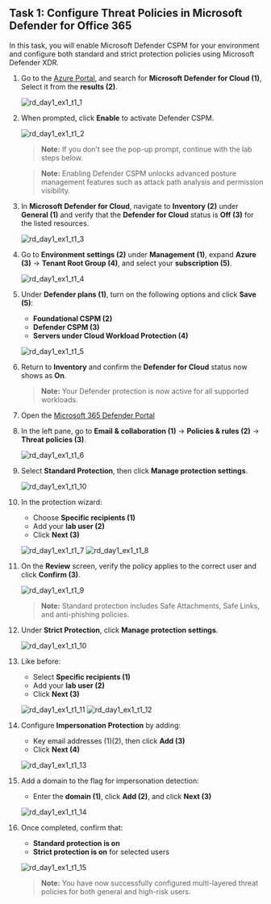## Task 1: Configure Threat Policies in Microsoft Defender for Office 365

In this task, you will enable Microsoft Defender CSPM for your environment and configure both standard and strict protection policies using Microsoft Defender XDR.

1. Go to the [Azure Portal](https://portal.azure.com), and search for **Microsoft Defender for Cloud (1)**, Select it from the **results (2)**.

   ![rd_day1_ex1_t1_1](./media/rd_day1_ex1_t1_1.png)

2. When prompted, click **Enable** to activate Defender CSPM.

   ![rd_day1_ex1_t1_2](./media/rd_day1_ex1_t1_2.png)

   > **Note:** If you don’t see the pop-up prompt, continue with the lab steps below.

   > **Note:** Enabling Defender CSPM unlocks advanced posture management features such as attack path analysis and permission visibility.

3. In **Microsoft Defender for Cloud**, navigate to **Inventory (2)** under **General (1)** and verify that the **Defender for Cloud** status is **Off (3)** for the listed resources.

   ![rd_day1_ex1_t1_3](./media/rd_day1_ex1_t1_3.png)

4. Go to **Environment settings (2)** under **Management (1)**, expand **Azure (3)** → **Tenant Root Group (4)**, and select your **subscription (5)**.

   ![rd_day1_ex1_t1_4](./media/rd_day1_ex1_t1_4.png)

5. Under **Defender plans (1)**, turn on the following options and click **Save (5)**:
   - **Foundational CSPM (2)**
   - **Defender CSPM (3)**
   - **Servers under Cloud Workload Protection (4)**

   ![rd_day1_ex1_t1_5](./media/rd_day1_ex1_t1_5.png)

6. Return to **Inventory** and confirm the **Defender for Cloud** status now shows as **On**.

   > **Note:** Your Defender protection is now active for all supported workloads.

7. Open the [Microsoft 365 Defender Portal](https://security.microsoft.com)

8. In the left pane, go to **Email & collaboration (1)** → **Policies & rules (2)** → **Threat policies (3)**.

   ![rd_day1_ex1_t1_6](./media/rd_day1_ex1_t1_6.png)

9. Select **Standard Protection**, then click **Manage protection settings**.

   ![rd_day1_ex1_t1_10](./media/rd_day1_ex1_t1_10.png)

10. In the protection wizard:
    - Choose **Specific recipients (1)**  
    - Add your **lab user (2)**  
    - Click **Next (3)**

    ![rd_day1_ex1_t1_7](./media/rd_day1_ex1_t1_7.png)
    ![rd_day1_ex1_t1_8](./media/rd_day1_ex1_t1_8.png)

12. On the **Review** screen, verify the policy applies to the correct user and click **Confirm (3)**.

    ![rd_day1_ex1_t1_9](./media/rd_day1_ex1_t1_9.png)

    > **Note:** Standard protection includes Safe Attachments, Safe Links, and anti-phishing policies.

13. Under **Strict Protection**, click **Manage protection settings**.

    ![rd_day1_ex1_t1_10](./media/rd_day1_ex1_t1_10.png)

14. Like before:
    - Select **Specific recipients (1)**  
    - Add your **lab user (2)**  
    - Click **Next (3)**

    ![rd_day1_ex1_t1_11](./media/rd_day1_ex1_t1_11.png)
    ![rd_day1_ex1_t1_12](./media/rd_day1_ex1_t1_12.png)

15. Configure **Impersonation Protection** by adding:
    - Key email addresses (1)(2), then click **Add (3)**  
    - Click **Next (4)**

    ![rd_day1_ex1_t1_13](./media/rd_day1_ex1_t1_13.png)

16. Add a domain to the flag for impersonation detection:
    - Enter the **domain (1)**, click **Add (2)**, and click **Next (3)**

    ![rd_day1_ex1_t1_14](./media/rd_day1_ex1_t1_14.png)

17. Once completed, confirm that:
    - **Standard protection is on**  
    - **Strict protection is on** for selected users

    ![rd_day1_ex1_t1_15](./media/rd_day1_ex1_t1_15.png)

    > **Note:** You have now successfully configured multi-layered threat policies for both general and high-risk users.
